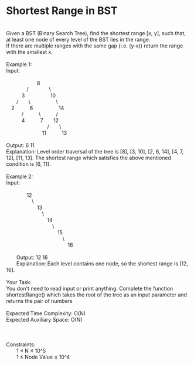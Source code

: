 <h1>Shortest Range in BST</h1>
<p><br>
Given a BST (Binary Search Tree), find the shortest range [x, y], such that, at least one node of every level of the BST lies in the range.<br>
If there are multiple ranges with the same gap (i.e. (y-x)) return the range with the smallest x.<br>
<br>
Example 1:<br>
Input:<br>
<br>
&emsp;&emsp;&emsp;&emsp;&emsp;&emsp;8<br>
&emsp;&emsp;&emsp;&emsp;/&emsp;&emsp;&emsp;&emsp;\<br>
&emsp;&emsp;&emsp;3&emsp;&emsp;&emsp;&emsp;&emsp;10<br>
&emsp;&emsp;/&emsp;&emsp;\&emsp;&emsp;&emsp;&emsp;&emsp;\<br>
&emsp;2&emsp;&emsp;&emsp;6&emsp;&emsp;&emsp;&emsp;&emsp;14<br>
&emsp;&emsp;&emsp;/&emsp;&emsp;&emsp;\&emsp;&emsp;&emsp;/<br>
&emsp;&emsp;&emsp;4&emsp;&emsp;&emsp;7&emsp;&emsp;12<br>
&emsp;&emsp;&emsp;&emsp;&emsp;&emsp;&emsp;&emsp;/&emsp;&emsp;\<br>
&emsp;&emsp;&emsp;&emsp;&emsp;&emsp;&emsp;11&emsp;&emsp;&emsp;13<br>
<br>
Output: 6 11<br>
Explanation: Level order traversal of the tree is [8], [3, 10], [2, 6, 14], [4, 7, 12], [11, 13]. The shortest range which satisfies the above mentioned condition is [6, 11]. <br>
<br>
Example 2:<br>
Input:<br>
<br>
&emsp;&emsp;&emsp;&emsp;12<br>
&emsp;&emsp;&emsp;&emsp;&emsp;\<br>
&emsp;&emsp;&emsp;&emsp;&emsp;&emsp;13<br>
&emsp;&emsp;&emsp;&emsp;&emsp;&emsp;&emsp;\<br>
&emsp;&emsp;&emsp;&emsp;&emsp;&emsp;&emsp;&emsp;14<br>
&emsp;&emsp;&emsp;&emsp;&emsp;&emsp;&emsp;&emsp;&emsp;\<br>
&emsp;&emsp;&emsp;&emsp;&emsp;&emsp;&emsp;&emsp;&emsp;&emsp;15<br>
&emsp;&emsp;&emsp;&emsp;&emsp;&emsp;&emsp;&emsp;&emsp;&emsp;&emsp;\<br>
&emsp;&emsp;&emsp;&emsp;&emsp;&emsp;&emsp;&emsp;&emsp;&emsp;&emsp;&emsp;16<br>
<br>
&emsp;&emsp;Output: 12 16<br>
&emsp;&emsp;Explanation: Each level contains one node, so the shortest range is [12, 16].<br>
<br>
Your Task:<br>
You don't need to read input or print anything. Complete the function shortestRange() which takes the root of the tree as an input parameter and returns the pair of numbers<br>
<br>
Expected Time Complexity: O(N)<br>
Expected Auxiliary Space: O(N)<br>
<br>
<br>
<br>
Constraints:<br>
&emsp;&emsp;1 ≤ N ≤ 10^5<br>
&emsp;&emsp;1 ≤ Node Value ≤ 10^4<br>
<br></p>
